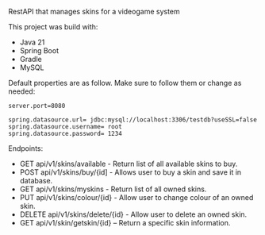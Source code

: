 RestAPI that manages skins for a videogame system

This project was build with:
- Java 21
- Spring Boot
- Gradle
- MySQL

Default properties are as follow. Make sure to follow them or change as needed:

    server.port=8080
  
    spring.datasource.url= jdbc:mysql://localhost:3306/testdb?useSSL=false
    spring.datasource.username= root
    spring.datasource.password= 1234
  
Endpoints:

- GET api/v1/skins/available - Return list of all available skins to buy.
- POST api/v1/skins/buy/{id] - Allows user to buy a skin and save it in database.
- GET api/v1/skins/myskins - Return list of all owned skins.
- PUT api/v1/skins/colour/{id} - Allow user to change colour of an owned skin.
- DELETE api/v1/skins/delete/{id} - Allow user to delete an owned skin.
- GET api/v1/skin/getskin/{id} – Return a specific skin information.
